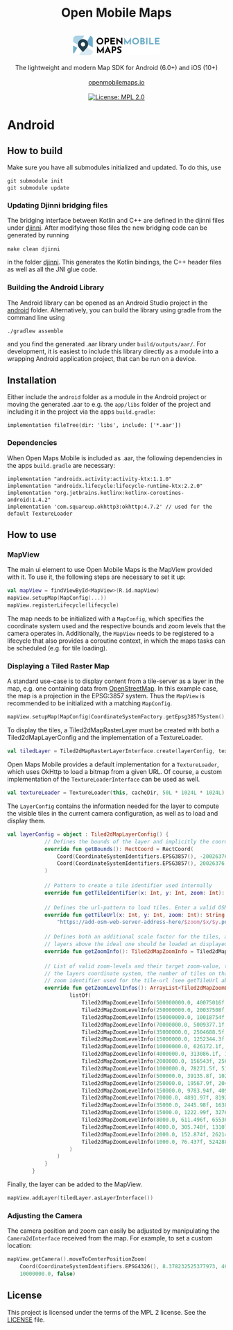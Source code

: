 <h1 align="center">Open Mobile Maps</h1>

<br />

<div align="center">
  <img width="200" height="45" src="../logo.svg" />
  <br />
  <br />
  The lightweight and modern Map SDK for Android (6.0+) and iOS (10+)
  <br />
  <br />
  <a href="https://openmobilemaps.io/">openmobilemaps.io</a>
</div>

<br />

<div align="center">
    <!-- License -->
    <a href="https://github.com/openmobilemaps/maps-core/blob/master/LICENSE">
      <img alt="License: MPL 2.0"
      src="https://img.shields.io/badge/License-MPL%202.0-brightgreen.svg">
    </a>
</div>


<h1>Android</h1>

## How to build

Make sure you have all submodules initialized and updated. To do this, use

```
git submodule init
git submodule update
```

### Updating Djinni bridging files

The bridging interface between Kotlin and C++ are defined in the djinni files under [djinni](../djinni). After modifying those files the new bridging code can be generated by running

```make clean djinni```

in the folder [djinni](../djinni). This generates the Kotlin bindings, the C++ header files as well as all the JNI glue code.

### Building the Android Library

The Android library can be opened as an Android Studio project in the [android](.) folder. Alternatively, you can build the library using gradle from the command line using

```
./gradlew assemble
```

and you find the generated .aar library under `build/outputs/aar/`. For development, it is easiest to include this library directly as a module into a wrapping Android application project, that can be run on a device.

<h2>Installation</h2>

Either include the `android` folder as a module in the Android project or moving the generated .aar to e.g. the `app/libs` folder of the project and including it in the project via the apps `build.gradle`:

```
implementation fileTree(dir: 'libs', include: ['*.aar'])
```

### Dependencies

When Open Maps Mobile is included as .aar, the following dependencies in the apps `build.gradle` are necessary:

```
implementation "androidx.activity:activity-ktx:1.1.0"
implementation "androidx.lifecycle:lifecycle-runtime-ktx:2.2.0"
implementation "org.jetbrains.kotlinx:kotlinx-coroutines-android:1.4.2"
implementation 'com.squareup.okhttp3:okhttp:4.7.2' // used for the default TextureLoader
```

<h2>How to use</h2>

### MapView

The main ui element to use Open Mobile Maps is the MapView provided with it. To use it, the following steps are necessary to set it up:

```kotlin
val mapView = findViewById<MapView>(R.id.mapView)
mapView.setupMap(MapConfig(...))
mapView.registerLifecycle(lifecycle)
```

The map needs to be initialized with a `MapConfig`, which specifies the coordinate system used and the respective bounds and zoom levels that the camera operates in. Additionally, the `MapView` needs to be registered to a lifecycle that also provides a coroutine context, in which the maps tasks can be scheduled (e.g. for tile loading).

### Displaying a Tiled Raster Map

A standard use-case is to display content from a tile-server as a layer in the map, e.g. one containing data from [OpenStreetMap](https://wiki.openstreetmap.org/). In this example case, the map is a projection in the EPSG:3857 system. Thus the `MapView` is recommended to be initialized with a matching `MapConfig`.

```kotlin
mapView.setupMap(MapConfig(CoordinateSystemFactory.getEpsg3857System(), 500000000.0, 1000.0))
```

To display the tiles, a Tiled2dMapRasterLayer must be created with both a Tiled2dMapLayerConfig and the implementation of a TextureLoader.

```kotlin
val tiledLayer = Tiled2dMapRasterLayerInterface.create(layerConfig, textureLoader)
```

Open Maps Mobile provides a default implementation for a `TextureLoader`, which uses OkHttp to load a bitmap from a given URL. Of course, a custom implementation of the `TextureLoaderInterface` can be used as well.

```kotlin
val textureLoader = TextureLoader(this, cacheDir, 50L * 1024L * 1024L)
```

The `LayerConfig` contains the information needed for the layer to compute the visible tiles in the current camera configuration, as well as to load and display them.

```kotlin
val layerConfig = object : Tiled2dMapLayerConfig() {
			// Defines the bounds of the layer and implicitly the coordinate system used by the layer as well
			override fun getBounds(): RectCoord = RectCoord(
				Coord(CoordinateSystemIdentifiers.EPSG3857(), -20026376.39, 20048966.10, 0.0),
				Coord(CoordinateSystemIdentifiers.EPSG3857(), 20026376.39, -20048966.10, 0.0)
			)

			// Pattern to create a tile identifier used internally 
			override fun getTileIdentifier(x: Int, y: Int, zoom: Int): String = "OSM_" + zoom + "_" + x + "_" + y

			// Defines the url-pattern to load tiles. Enter a valid OSM tile server here
			override fun getTileUrl(x: Int, y: Int, zoom: Int): String = 
				"https://add-osm-web-server-address-here/$zoom/$x/$y.png"

			// Defines both an additional scale factor for the tiles, as well as how many
			// layers above the ideal one should be loaded an displayed as well.
			override fun getZoomInfo(): Tiled2dMapZoomInfo = Tiled2dMapZoomInfo(1.2f, 2)

			// List of valid zoom-levels and their target zoom-value, the tile size in
			// the layers coordinate system, the number of tiles on that level and the
			// zoom identifier used for the tile-url (see getTileUrl above)
			override fun getZoomLevelInfos(): ArrayList<Tiled2dMapZoomLevelInfo> = ArrayList(
					listOf(
						Tiled2dMapZoomLevelInfo(500000000.0, 40075016f, 1, 1, 0),
						Tiled2dMapZoomLevelInfo(250000000.0, 20037508f, 2, 2, 1),
						Tiled2dMapZoomLevelInfo(150000000.0, 10018754f, 4, 4, 2),
						Tiled2dMapZoomLevelInfo(70000000.0, 5009377.1f, 8, 8, 3),
						Tiled2dMapZoomLevelInfo(35000000.0, 2504688.5f, 16, 16, 4),
						Tiled2dMapZoomLevelInfo(15000000.0, 1252344.3f, 32, 32, 5),
						Tiled2dMapZoomLevelInfo(10000000.0, 626172.1f, 64, 64, 6),
						Tiled2dMapZoomLevelInfo(4000000.0, 313086.1f, 128, 128, 7),
						Tiled2dMapZoomLevelInfo(2000000.0, 156543f, 256, 256, 8),
						Tiled2dMapZoomLevelInfo(1000000.0, 78271.5f, 512, 512, 9),
						Tiled2dMapZoomLevelInfo(500000.0, 39135.8f, 1024, 1024, 10),
						Tiled2dMapZoomLevelInfo(250000.0, 19567.9f, 2048, 2048, 11),
						Tiled2dMapZoomLevelInfo(150000.0, 9783.94f, 4096, 4096, 12),
						Tiled2dMapZoomLevelInfo(70000.0, 4891.97f, 8192, 8192, 13),
						Tiled2dMapZoomLevelInfo(35000.0, 2445.98f, 16384, 16384, 14),
						Tiled2dMapZoomLevelInfo(15000.0, 1222.99f, 32768, 32768, 15),
						Tiled2dMapZoomLevelInfo(8000.0, 611.496f, 65536, 65536, 16),
						Tiled2dMapZoomLevelInfo(4000.0, 305.748f, 131072, 131072, 17),
						Tiled2dMapZoomLevelInfo(2000.0, 152.874f, 262144, 262144, 18),
						Tiled2dMapZoomLevelInfo(1000.0, 76.437f, 524288, 524288, 19)
					)
				)
			}
		}
```

Finally, the layer can be added to the MapView.

```kotlin
mapView.addLayer(tiledLayer.asLayerInterface())
```

### Adjusting the Camera

The camera position and zoom can easily be adjusted by manipulating the `Camera2dInterface` received from the map. For example, to set a custom location:

```kotlin
mapView.getCamera().moveToCenterPositionZoom(
    Coord(CoordinateSystemIdentifiers.EPSG4326(), 8.378232525377973, 46.962592372639634, 0.0), 
    10000000.0, false)
```

## License

This project is licensed under the terms of the MPL 2 license. See the [LICENSE](../LICENSE) file.